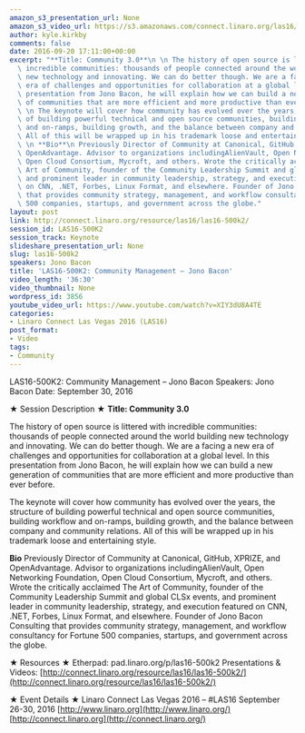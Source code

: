 ```yaml
---
amazon_s3_presentation_url: None
amazon_s3_video_url: https://s3.amazonaws.com/connect.linaro.org/las16/Videos/Friday/LAS16%20500-k2%20Community%20Management%20%E2%80%93%20Jono%20Bacon.mp4
author: kyle.kirkby
comments: false
date: 2016-09-20 17:11:00+00:00
excerpt: "**Title: Community 3.0**\n \n The history of open source is littered with\
  \ incredible communities: thousands of people connected around the world building\
  \ new technology and innovating. We can do better though. We are a facing a new\
  \ era of challenges and opportunities for collaboration at a global level. In this\
  \ presentation from Jono Bacon, he will explain how we can build a new generation\
  \ of communities that are more efficient and more productive than ever before.\n\
  \ \n The keynote will cover how community has evolved over the years, the structure\
  \ of building powerful technical and open source communities, building workflow\
  \ and on-ramps, building growth, and the balance between company and community relations.\
  \ All of this will be wrapped up in his trademark loose and entertaining style.\n\
  \ \n **Bio**\n Previously Director of Community at Canonical, GitHub, XPRIZE, and\
  \ OpenAdvantage. Advisor to organizations includingAlienVault, Open Networking Foundation,\
  \ Open Cloud Consortium, Mycroft, and others. Wrote the critically acclaimed The\
  \ Art of Community, founder of the Community Leadership Summit and global CLSx events,\
  \ and prominent leader in community leadership, strategy, and execution featured\
  \ on CNN, .NET, Forbes, Linux Format, and elsewhere. Founder of Jono Bacon Consulting\
  \ that provides community strategy, management, and workflow consultancy for Fortune\
  \ 500 companies, startups, and government across the globe."
layout: post
link: http://connect.linaro.org/resource/las16/las16-500k2/
session_id: LAS16-500K2
session_track: Keynote
slideshare_presentation_url: None
slug: las16-500k2
speakers: Jono Bacon
title: 'LAS16-500K2: Community Management – Jono Bacon'
video_length: '36:30'
video_thumbnail: None
wordpress_id: 3856
youtube_video_url: https://www.youtube.com/watch?v=XIY3dU8A4TE
categories:
- Linaro Connect Las Vegas 2016 (LAS16)
post_format:
- Video
tags:
- Community
---
```


LAS16-500K2: Community Management – Jono Bacon
Speakers: Jono Bacon
Date: September 30, 2016

★ Session Description ★
**Title: Community 3.0**

The history of open source is littered with incredible communities: thousands of people connected around the world building new technology and innovating. We can do better though. We are a facing a new era of challenges and opportunities for collaboration at a global level. In this presentation from Jono Bacon, he will explain how we can build a new generation of communities that are more efficient and more productive than ever before.

The keynote will cover how community has evolved over the years, the structure of building powerful technical and open source communities, building workflow and on-ramps, building growth, and the balance between company and community relations. All of this will be wrapped up in his trademark loose and entertaining style.

**Bio**
Previously Director of Community at Canonical, GitHub, XPRIZE, and OpenAdvantage. Advisor to organizations includingAlienVault, Open Networking Foundation, Open Cloud Consortium, Mycroft, and others. Wrote the critically acclaimed The Art of Community, founder of the Community Leadership Summit and global CLSx events, and prominent leader in community leadership, strategy, and execution featured on CNN, .NET, Forbes, Linux Format, and elsewhere. Founder of Jono Bacon Consulting that provides community strategy, management, and workflow consultancy for Fortune 500 companies, startups, and government across the globe.

★ Resources ★
Etherpad: pad.linaro.org/p/las16-500k2
Presentations & Videos: [http://connect.linaro.org/resource/las16/las16-500k2/](http://connect.linaro.org/resource/las16/las16-500k2/)

★ Event Details ★
Linaro Connect Las Vegas 2016 – #LAS16
September 26-30, 2016
[http://www.linaro.org](http://www.linaro.org/)
[http://connect.linaro.org](http://connect.linaro.org/)

